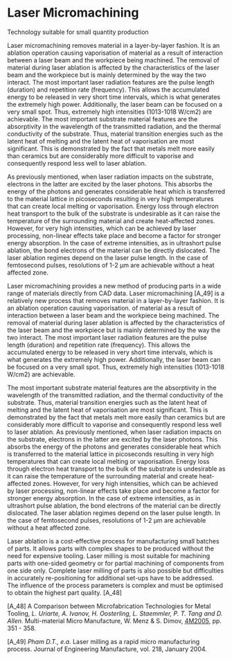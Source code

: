 # Laser Micromachining

Technology suitable for small quantity production

Laser micromachining removes material in a layer-by-layer fashion. It is an ablation operation causing vaporisation of material as a result of interaction between a laser beam and the workpiece being machined. The removal of material during laser ablation is affected by the characteristics of the laser beam and the workpiece but is mainly determined by the way the two interact. The most important laser radiation features are the pulse length (duration) and repetition rate (frequency). This allows the accumulated energy to be released in very short time intervals, which is what generates the extremely high power. Additionally, the laser beam can be focused on a very small spot. Thus, extremely high intensities (1013-1018 W/cm2) are achievable. The most important substrate material features are the absorptivity in the wavelength of the transmitted radiation, and the thermal conductivity of the substrate. Thus, material transition energies such as the latent heat of melting and the latent heat of vaporisation are most significant. This is demonstrated by the fact that metals melt more easily than ceramics but are considerably more difficult to vaporise and consequently respond less well to laser ablation.

As previously mentioned, when laser radiation impacts on the substrate, electrons in the latter are excited by the laser photons. This absorbs the energy of the photons and generates considerable heat which is transferred to the material lattice in picoseconds resulting in very high temperatures that can create local melting or vaporisation. Energy loss through electron heat transport to the bulk of the substrate is undesirable as it can raise the temperature of the surrounding material and create heat-affected zones. However, for very high intensities, which can be achieved by laser processing, non-linear effects take place and become a factor for stronger energy absorption. In the case of extreme intensities, as in ultrashort pulse ablation, the bond electrons of the material can be directly dislocated. The laser ablation regimes depend on the laser pulse length. In the case of femtosecond pulses, resolutions of 1-2 µm are achievable without a heat affected zone.

Laser micromachining provides a new method of producing parts in a wide range of materials directly from CAD data. Laser micromachining [A_49] is a relatively new process that removes material in a layer-by-layer fashion. It is an ablation operation causing vaporisation. of material as a result of interaction between a laser beam and the workpiece being machined. The removal of material during laser ablation is affected by the characteristics of the laser beam and the workpiece but is mainly determined by the way the two interact. The most important laser radiation features are the pulse length (duration) and repetition rate (frequency). This allows the accumulated energy to be released in very short time intervals, which is what generates the extremely high power. Additionally, the laser beam can be focused on a very small spot. Thus, extremely high intensities (1013-1018 W/cm2) are achievable.

The most important substrate material features are the absorptivity in the wavelength of the transmitted radiation, and the thermal conductivity of the substrate. Thus, material transition energies such as the latent heat of melting and the latent heat of vaporisation are most significant. This is demonstrated by the fact that metals melt more easily than ceramics but are considerably more difficult to vaporise and consequently respond less well to laser ablation. As previously mentioned, when laser radiation impacts on the substrate, electrons in the latter are excited by the laser photons. This absorbs the energy of the photons and generates considerable heat which is transferred to the material lattice in picoseconds resulting in very high temperatures that can create local melting or vaporisation. Energy loss through electron heat transport to the bulk of the substrate is undesirable as it can raise the temperature of the surrounding material and create heat-affected zones. However, for very high intensities, which can be achieved by laser processing, non-linear effects take place and become a factor for stronger energy absorption. In the case of extreme intensities, as in ultrashort pulse ablation, the bond electrons of the material can be directly dislocated. The laser ablation regimes depend on the laser pulse length. In the case of femtosecond pulses, resolutions of 1-2 μm are achievable without a heat affected zone.

Laser ablation is a cost-effective process for manufacturing small batches of parts. It allows parts with complex shapes to be produced without the need for expensive tooling. Laser milling is most suitable for machining parts with one-sided geometry or for partial machining of components from one side only. Complete laser milling of parts is also possible but difficulties in accurately re-positioning for additional set-ups have to be addressed. The influence of the process parameters is complex and must be optimised to obtain the highest part quality. [A_48]

 

[A_48]     A Comparison between Microfabrication Technologies for Metal Tooling, *L. Uriarte, A. Ivanov, H. Oosterling, L. Staemmler, P. T. Tang  and D. Allen.* Multi-material Micro Manufacture, W. Menz & S. Dimov, [4M2005](/4m-association/content/4M-conference-series), pp. 351 - 358.

[A_49]     *Pham D.T., e.a.* Laser milling as a rapid micro manufacturing process. Journal of Engineering Manufacture, vol. 218, January 2004.
